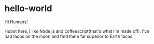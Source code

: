 # hello-world

Hi Humans!

Hubot here, I like Node.js and coffeescript(that's what i'm made of!).
i've had tacos on the moon and find them far superior to Earth tacos.
